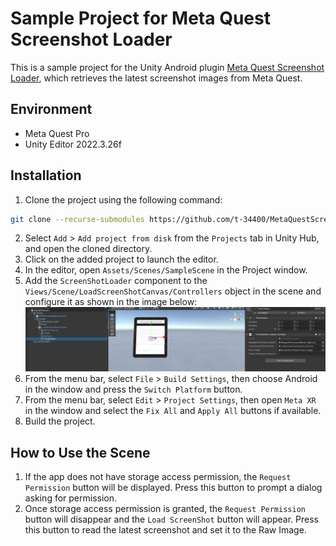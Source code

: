 # Sample Project for Meta Quest Screenshot Loader
This is a sample project for the Unity Android plugin [Meta Quest Screenshot Loader](https://github.com/t-34400/MetaQuestScreenshotLoader/), which retrieves the latest screenshot images from Meta Quest.

## Environment
- Meta Quest Pro
- Unity Editor 2022.3.26f

## Installation
1. Clone the project using the following command:
```bash
git clone --recurse-submodules https://github.com/t-34400/MetaQuestScreenShotLoaderSample.git
```
2. Select `Add` > `Add project from disk` from the `Projects` tab in Unity Hub, and open the cloned directory.
3. Click on the added project to launch the editor.
4. In the editor, open `Assets/Scenes/SampleScene` in the Project window.
5. Add the `ScreenShotLoader` component to the `Views/Scene/LoadScreenShotCanvas/Controllers` object in the scene and configure it as shown in the image below:
![alt text](Images/Component.png "Component")
6. From the menu bar, select `File` > `Build Settings`, then choose Android in the  window and press the `Switch Platform` button.
7. From the menu bar, select `Edit` > `Project Settings`, then open `Meta XR` in the window and select the `Fix All` and `Apply All` buttons if available.
8. Build the project.

## How to Use the Scene
1. If the app does not have storage access permission, the `Request Permission` button will be displayed. Press this button to prompt a dialog asking for permission.
2. Once storage access permission is granted, the `Request Permission` button will disappear and the `Load ScreenShot` button will appear. Press this button to read the latest screenshot and set it to the Raw Image.

